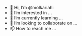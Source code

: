 - 👋 Hi, I’m @molkariahi
- 👀 I’m interested in ...
- 🌱 I’m currently learning ...
- 💞️ I’m looking to collaborate on ...
- 📫 How to reach me ...

<!---
molkariahi/molkariahi is a ✨ special ✨ repository because its `README.md` (this file) appears on your GitHub profile.
You can click the Preview link to take a look at your changes.
--->

